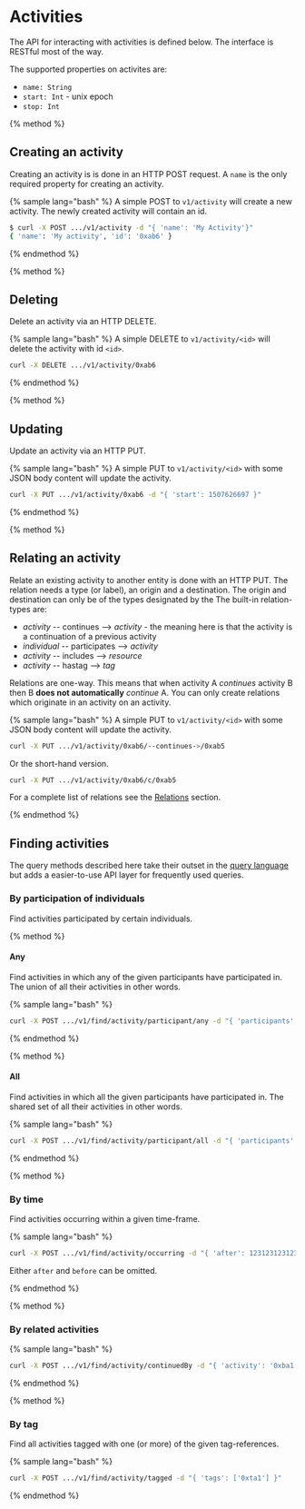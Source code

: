 # Activities

The API for interacting with activities is defined below. The interface is RESTful most of the way.

The supported properties on activites are:

 * `name: String`
 * `start: Int` - unix epoch
 * `stop: Int`

{% method %}
## Creating an activity

Creating an activity is is done in an HTTP POST request. A `name` is the only required property for creating an activity. 

{% sample lang="bash" %}
A simple POST to `v1/activity` will create a new activity. The newly created activity will contain an id.

```bash
$ curl -X POST .../v1/activity -d "{ 'name': 'My Activity'}"
{ 'name': 'My activity', 'id': '0xab6' }
```

{% endmethod %}

{% method %}

## Deleting

Delete an activity via an HTTP DELETE.

{% sample lang="bash" %}
A simple DELETE to `v1/activity/<id>` will delete the activity with id `<id>`.


```bash
curl -X DELETE .../v1/activity/0xab6
```

{% endmethod %}

{% method %}
## Updating

Update an activity via an HTTP PUT.

{% sample lang="bash" %}
A simple PUT to `v1/activity/<id>` with some JSON body content will update the activity.


```bash
curl -X PUT .../v1/activity/0xab6 -d "{ 'start': 1507626697 }"
```

{% endmethod %}

{% method %}
## Relating an activity

Relate an existing activity to another entity is done with an HTTP PUT. The relation needs a type (or label), an origin and a destination. The origin and destination can only be of the types designated by the  The built-in relation-types are:

 * *activity* -- continues --> *activity* - the meaning here is that the activity is a continuation of a previous activity
 * *individual* -- participates --> *activity*
 * *activity* -- includes --> *resource*
 * *activity* -- hastag --> *tag*
 
 
Relations are one-way. This means that when activity A *continues* activity B then B **does not automatically** *continue* A. You can only create relations which originate in an activity on an activity.

{% sample lang="bash" %}
A simple PUT to `v1/activity/<id>` with some JSON body content will update the activity.


```bash
curl -X PUT .../v1/activity/0xab6/--continues->/0xab5
```

Or the short-hand version.

```bash
curl -X PUT .../v1/activity/0xab6/c/0xab5
```

For a complete list of relations see the [Relations](content/relations.html) section.

{% endmethod %}


## Finding activities

The query methods described here take their outset in the [query language](content/query-language/bustle-query-language.html) but adds a easier-to-use API layer for frequently used queries.


### By participation of individuals

Find activities participated by certain individuals.

{% method %}
#### Any

Find activities in which any of the given participants have participated in. The union of all their activities in other words.

{% sample lang="bash" %}

```bash
curl -X POST .../v1/find/activity/participant/any -d "{ 'participants': ['0xfo0'] }"
```

{% endmethod %}

{% method %}
#### All

Find activities in which all the given participants have participated in. The shared set of all their activities in other words.

{% sample lang="bash" %}
```bash
curl -X POST .../v1/find/activity/participant/all -d "{ 'participants': ['0xfo0'] }"
```

{% endmethod %}

{% method %}
### By time

Find activities occurring within a given time-frame.

{% sample lang="bash" %}
```bash
curl -X POST .../v1/find/activity/occurring -d "{ 'after': 123123123123, 'before': 123123123123 }"
```

Either `after` and `before` can be omitted.

{% endmethod %}

{% method %}
### By related activities

{% sample lang="bash" %}
```bash
curl -X POST .../v1/find/activity/continuedBy -d "{ 'activity': '0xba1' }"
```

{% endmethod %}

{% method %}
### By tag

Find all activities tagged with one (or more) of the given tag-references.

{% sample lang="bash" %}
```bash
curl -X POST .../v1/find/activity/tagged -d "{ 'tags': ['0xta1'] }"
```

{% endmethod %}